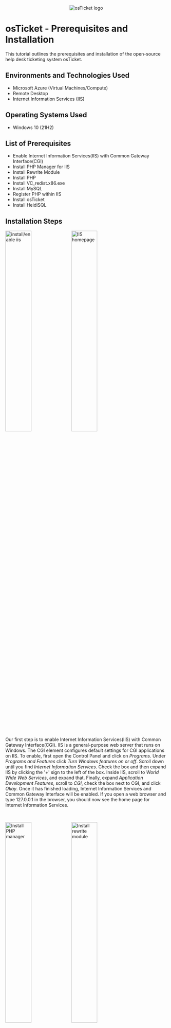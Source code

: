 <p align="center">
<img src="https://i.imgur.com/Clzj7Xs.png" alt="osTicket logo"/>
</p>

<h1>osTicket - Prerequisites and Installation</h1>
This tutorial outlines the prerequisites and installation of the open-source help desk ticketing system osTicket.<br />

<h2>Environments and Technologies Used</h2>

- Microsoft Azure (Virtual Machines/Compute)
- Remote Desktop
- Internet Information Services (IIS)

<h2>Operating Systems Used </h2>

- Windows 10</b> (21H2)

<h2>List of Prerequisites</h2>

- Enable Internet Information Services(IIS) with Common Gateway Interface(CGI)
- Install PHP Manager for IIS
- Install Rewrite Module
- Install PHP 
- Install VC_redist.x86.exe
- Install MySQL
- Register PHP within IIS
- Install osTicket
- Install HeidiSQL

<h2>Installation Steps</h2>



<p float="left">
  <img src="https://github.com/ElwoodMattHowell/images/blob/main/install-configure-iis.png" height="40%" width="40%" alt="install/enable iis"/>
  <img src="https://github.com/ElwoodMattHowell/images/blob/main/iis-homepage.png" height="40%" width="40%" alt="IIS homepage">
</p>

Our first step is to enable Internet Information Services(IIS) with Common Gateway Interface(CGI).  IIS is a general-purpose web server that runs on Windows.  The CGI element configures default settings for CGI applications on IIS.  To enable, first open the Control Panel and click on _Programs_.  Under _Programs and Features_ click _Turn Windows features on or off_.  Scroll down until you find _Internet Information Services_.  Check the box and then expand IIS by clicking the '+' sign to the left of the box.  Inside IIS, scroll to _World Wide Web Services_, and expand that.  Finally, expand _Application Development Features_, scroll to _CGI_, check the box next to CGI, and click _Okay_.  Once it has finished loading, Internet Information Services and Common Gateway Interface will be enabled.  If you open a web browser and type 127.0.0.1 in the browser, you should now see the home page for Internet Information Services.

<br />

<p float="left">
  <img src="https://github.com/ElwoodMattHowell/images/blob/main/install-php-manager.png" height="40%" width="40%" alt="Install PHP manager">
  <img src="https://github.com/ElwoodMattHowell/images/blob/main/install-rewrite-module.png" height="40%" width="40%" alt="Install rewrite module">
</p>


Download the appropriate version of _PHP Manager_ from https://github.com/phpmanager/phpmanager/releases and install.  Next, download the _Rewrite Module_ from https://www.iis.net/downloads/microsoft/url-rewrite and install.  _PHP Manager_ allows you to install, run, and manage PHP versions on a Windows server running the IIS webserver.  The _ISS URL Rewrite Module_ is a tool used to convert complex web addresses into consistent, memorable, URL's. 
<br />

<img src="https://github.com/ElwoodMattHowell/images/blob/main/install-php.png" height="80%" width="80%" alt="Install PHP"/>


Next we will install _PHP_.  First navigate to the root of the C drive and create a PHP folder.  Next, go to https://windows.php.net/download#php-8.2.  Download and install the appropriate zip file.  For Windows that will most likely be _VS16 x64 Thread Safe_.  Once the zip file is downloaded, extract the file to the PHP folder you just created.  _PHP_ is a server side scripting language that osTicket uses to serve up the web pages that provide the user interface. 
<br />

<img src="https://github.com/ElwoodMattHowell/images/blob/main/install-mysql.png" height="50%" width="50%" alt="install MySQL"/>


The next step will involve downloading and installing Microsoft Visual C++ Resdistributable(vc_redist) and MySQL.  We can quickly install vc_redist by clicking on this link and installing the file https://aka.ms/vs/17/release/vc_redist.x64.exe.  The Visual C++ Redistributable installs Microsoft C and C++ (MSVC) runtime libraries. These libraries are required by many applications built by using Microsoft C and C++ tools.  Now we need to download and install MySQL.  OsTicket will use MySQL in conjunction with HeidiSQL to create and access a database.  Navigate to https://drive.google.com/file/d/1_OWh9p7VQLcrB0q_V7qT8yHl0xo5gv7z/view and download MySQL.  Once MySQL is finished downloading, open the file and follow the prompts for _Typical Installation_ and click _Finish_.  We will now be promted to configure MySQL.  Proceed with the standard configuration.  Enter your choice of a password and make note, you will need it later.  Once you have entered the password click _Execute_.  Once MySQL has completed processing the configuration, click _Finish_.
<br />

<p float="left">
  <img src="https://github.com/ElwoodMattHowell/images/blob/main/register-php-1.png" height="40%" width="35%" alt="Register PHP">
  <img src="https://github.com/ElwoodMattHowell/images/blob/main/register-php-2.png" height="40%" width="45%" alt="Register PHP">
</p>


Now we have to register PHP from within IIS.  To do this we must open IIs as an administrator.  In the search panel type IIS and right click on _Internet Information Services_.  Click _Run as administrator_.  Once IIS has opened, click on _PHP Manager_.  Click on _Register new PHP version_.  You will be prompted to enter the file path to php-cgi.exe.  Provided you have followed the previous steps, the example path given will be the correct path.  You may also browse for the file.  When the correct file path is entered, click _OK_.  Under the _connections_ panel to the left of the screen, double click on your computer name and in the _Manage Server_ panel to the right, click _restart_. 
<br />

<p float="left">
  <img src="https://github.com/ElwoodMattHowell/images/blob/main/osTicket-install-1.png" height="40%" width="45%" alt="Register PHP">
  <img src="https://github.com/ElwoodMattHowell/images/blob/main/osTicket-installer.png" height="40%" width="35%" alt="Register PHP">
</p>


It is now time to download and install osTicket.  Go to https://osticket.com/download/, choose the most recent version of OsTicket and follow the steps to download.  At this point, do not add any of the plugins.  Once osTicket is downloaded, unzip the contents.  There should be two folders; scripts and upload.  Copy the upload folder to c:\inetpub\wwwroot and within c:\inetpub\wwwroot rename the upload folder to osTicket.  Now, reopen IIS, and again restart the server in the _Manage Server_ panel to the right.  Open _Sites -> Default Web Site -> osTicket_, click on _osTicket_ and click _Browse *.80(http)_ in the panel to the right.  This should open the osTicket installer web page in your browser. 
<br />


<p float="left">
  <img src="https://github.com/ElwoodMattHowell/images/blob/main/enable-extensions.png" height="40%" width="40%" alt="ost configure permissions">
  <img src="https://github.com/ElwoodMattHowell/images/blob/main/enable-extensions-II.png" height="40%" width="40%" alt="ost configure permissions">
</p>


Note that some extensions in osTicket are not enabled.  Go back to IIS, click through _Sites -> Default Web SIte -> osTicket_.  Double click _PHP Manager_.  Click _Enable or disable an extension_.  Scroll down until you see _php_imap.dll_ and click on it.  Then, in the upper right panel, click _Enable_. Repeat the process for _php_intl.dll_ and _php_opcache.dll_.
<br />


<p float="left">
  <img src="https://github.com/ElwoodMattHowell/images/blob/main/ost-config-permissions-1.png" height="40%" width="40%" alt="ost configure permissions">
  <img src="https://github.com/ElwoodMattHowell/images/blob/main/ost-config-permissions.png" height="40%" width="40%" alt="ost configure permissions">
</p>


Now that osTicket is installed, we have to rename osTicket\include\ost-sampleconfig.php to osTicket\include\ost-config.php and assign permissions to the file.  Navigate to `C:\inetpub\www.root\osTicket\include`, scroll down to the bottom and rename ost-sampleconfig.php to ost-config.php.  Next, right click on the file and click _Properties_, click through to _Security_, and click _Advanced_.  Click _Disable inheritance_ and _Remove all inherited permissions from this object_.  Then click _Add_ and _Select a principal_.  In the box _Enter the object name to select_, type everyone and click _Check Names_.  Click _OK_, and under _Basic Permissions_, check _Full control_.  Click _OK_, _Apply_, _OK_.
<br />
